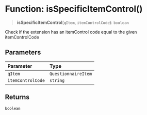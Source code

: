 # Function: isSpecificItemControl()

> **isSpecificItemControl**(`qItem`, `itemControlCode`): `boolean`

Check if the extension has an itemControl code equal to the given itemControlCode

## Parameters

| Parameter | Type |
| :------ | :------ |
| `qItem` | `QuestionnaireItem` |
| `itemControlCode` | `string` |

## Returns

`boolean`
